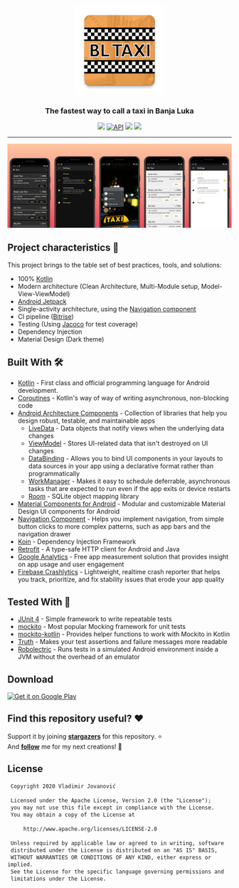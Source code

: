 <div align="center">
    <img alt="Icon" src="remote_data/assets/icon.png" width="200" />
</div>
<h3 align="center">
    The fastest way to call a taxi in Banja Luka
</h3>

<p align="center">
    <a target="_blank" href="https://github.com/VladimirWrites/BLTaxi/blob/master/LICENSE"><img src="https://img.shields.io/badge/License-Apache%202.0-blue.svg"></a>
    <a href="https://android-arsenal.com/api?level=21"><img alt="API" src="https://img.shields.io/badge/API-21%2B-brightgreen.svg?style=flat"/></a>
    <a target="_blank" href="https://app.bitrise.io/app/b8b8722ee9645ad8"><img src="https://app.bitrise.io/app/b8b8722ee9645ad8/status.svg?token=7MWRGcMRCjH4Ivzp9xeBCw"></a>
    <a target="_blank" href="https://codecov.io/gh/VladimirWrites/BLTaxi"><img src="https://codecov.io/gh/VladimirWrites/BLTaxi/branch/master/graph/badge.svg" ></a>
</p>

-------

<p align="center">
    <img  alt="banner" src="remote_data/assets/banner.png">
</p>

Project characteristics 🚀
-------
This project brings to the table set of best practices, tools, and solutions:

* 100% [Kotlin](https://kotlinlang.org/)
* Modern architecture (Clean Architecture, Multi-Module setup, Model-View-ViewModel)
* [Android Jetpack](https://developer.android.com/jetpack)
* Single-activity architecture, using the [Navigation component](https://developer.android.com/guide/navigation/navigation-getting-started)
* CI pipeline ([Bitrise](https://app.bitrise.io/app/b8b8722ee9645ad8#/builds))
* Testing (Using [Jacoco](https://github.com/jacoco/jacoco) for test coverage)
* Dependency Injection
* Material Design (Dark theme)

Built With 🛠
-------
- [Kotlin](https://kotlinlang.org/) - First class and official programming language for Android development.
- [Coroutines](https://kotlinlang.org/docs/reference/coroutines-overview.html) - Kotlin's way of way of writing asynchronous, non-blocking code
- [Android Architecture Components](https://developer.android.com/topic/libraries/architecture) - Collection of libraries that help you design robust, testable, and maintainable apps
  - [LiveData](https://developer.android.com/topic/libraries/architecture/livedata) - Data objects that notify views when the underlying data changes
  - [ViewModel](https://developer.android.com/topic/libraries/architecture/viewmodel) - Stores UI-related data that isn't destroyed on UI changes
  - [DataBinding](https://developer.android.com/topic/libraries/data-binding) - Allows you to bind UI components in your layouts to data sources in your app using a declarative format rather than programmatically
  - [WorkManager](https://developer.android.com/topic/libraries/architecture/workmanager) - Makes it easy to schedule deferrable, asynchronous tasks that are expected to run even if the app exits or device restarts
  - [Room](https://developer.android.com/topic/libraries/architecture/room) - SQLite object mapping library
- [Material Components for Android](https://github.com/material-components/material-components-android) - Modular and customizable Material Design UI components for Android
- [Navigation Component](https://developer.android.com/guide/navigation) - Helps you implement navigation, from simple button clicks to more complex patterns, such as app bars and the navigation drawer
- [Koin](https://github.com/InsertKoinIO/koin) - Dependency Injection Framework
- [Retrofit](https://square.github.io/retrofit/) - A type-safe HTTP client for Android and Java
- [Google Analytics](https://firebase.google.com/docs/analytics) - Free app measurement solution that provides insight on app usage and user engagement
- [Firebase Crashlytics](https://firebase.google.com/docs/analytics) - Lightweight, realtime crash reporter that helps you track, prioritize, and fix stability issues that erode your app quality

Tested With 🔬
-------
- [JUnit 4](https://junit.org/junit4/) - Simple framework to write repeatable tests
- [mockito](https://github.com/mockito/mockito) - Most popular Mocking framework for unit tests
- [mockito-kotlin](https://github.com/nhaarman/mockito-kotlin) - Provides helper functions to work with Mockito in Kotlin
- [Truth](https://github.com/google/truth) - Makes your test assertions and failure messages more readable
- [Robolectric](https://github.com/robolectric/robolectric) - Runs tests in a simulated Android environment inside a JVM without the overhead of an emulator

Download
-------
<a href='https://play.google.com/store/apps/details?id=com.vlad1m1r.bltaxi'>
    <img alt='Get it on Google Play' src='http://i.imgur.com/tka3Exw.png'/>
</a>

Find this repository useful? :heart:
-------
Support it by joining __[stargazers](https://github.com/VladimirWrites/BLTaxi/stargazers)__ for this repository. :star: <br>
And __[follow](https://github.com/VladimirWrites)__ me for my next creations! 🤩

License
-------

     Copyright 2020 Vladimir Jovanović

     Licensed under the Apache License, Version 2.0 (the "License");
     you may not use this file except in compliance with the License.
     You may obtain a copy of the License at

         http://www.apache.org/licenses/LICENSE-2.0

     Unless required by applicable law or agreed to in writing, software
     distributed under the License is distributed on an "AS IS" BASIS,
     WITHOUT WARRANTIES OR CONDITIONS OF ANY KIND, either express or implied.
     See the License for the specific language governing permissions and
     limitations under the License.
